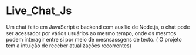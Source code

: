 # Live_Chat_Js
Um chat feito em JavaScript e backend com auxílio de Node.js, o chat pode ser acessador por vários usuários ao mesmo tempo, onde os mesmos podem interagir entre si por meio de mesnsassgens de texto. ( O projeto tem a intuição de receber atualizações recorrentes)
